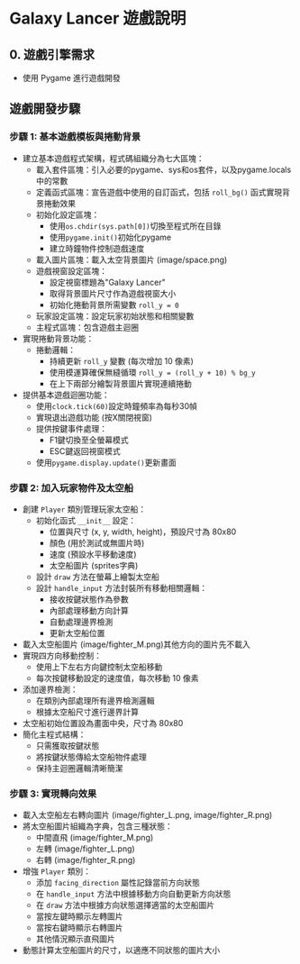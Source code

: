 # Galaxy Lancer 遊戲說明

## 0. 遊戲引擎需求

- 使用 Pygame 進行遊戲開發

## 遊戲開發步驟

### 步驟 1: 基本遊戲模板與捲動背景

- 建立基本遊戲程式架構，程式碼組織分為七大區塊：
  - 載入套件區塊：引入必要的pygame、sys和os套件，以及pygame.locals中的常數
  - 定義函式區塊：宣告遊戲中使用的自訂函式，包括 `roll_bg()` 函式實現背景捲動效果
  - 初始化設定區塊：
    - 使用`os.chdir(sys.path[0])`切換至程式所在目錄
    - 使用`pygame.init()`初始化pygame
    - 建立時鐘物件控制遊戲速度
  - 載入圖片區塊：載入太空背景圖片 (image/space.png)
  - 遊戲視窗設定區塊：
    - 設定視窗標題為"Galaxy Lancer"
    - 取得背景圖片尺寸作為遊戲視窗大小
    - 初始化捲動背景所需變數 `roll_y = 0`
  - 玩家設定區塊：設定玩家初始狀態和相關變數
  - 主程式區塊：包含遊戲主迴圈
- 實現捲動背景功能：
  - 捲動邏輯：
    - 持續更新 `roll_y` 變數 (每次增加 10 像素)
    - 使用模運算確保無縫循環 `roll_y = (roll_y + 10) % bg_y`
    - 在上下兩部分繪製背景圖片實現連續捲動
- 提供基本遊戲迴圈功能：
  - 使用`clock.tick(60)`設定時鐘頻率為每秒30幀
  - 實現退出遊戲功能 (按X關閉視窗)
  - 提供按鍵事件處理：
    - F1鍵切換至全螢幕模式
    - ESC鍵返回視窗模式
  - 使用`pygame.display.update()`更新畫面

### 步驟 2: 加入玩家物件及太空船

- 創建 `Player` 類別管理玩家太空船：
  - 初始化函式 `__init__` 設定：
    - 位置與尺寸 (x, y, width, height)，預設尺寸為 80x80
    - 顏色 (用於測試或無圖片時)
    - 速度 (預設水平移動速度)
    - 太空船圖片 (sprites字典)
  - 設計 `draw` 方法在螢幕上繪製太空船
  - 設計 `handle_input` 方法封裝所有移動相關邏輯：
    - 接收按鍵狀態作為參數
    - 內部處理移動方向計算
    - 自動處理邊界檢測
    - 更新太空船位置
- 載入太空船圖片 (image/fighter_M.png)其他方向的圖片先不載入
- 實現四方向移動控制：
  - 使用上下左右方向鍵控制太空船移動
  - 每次按鍵移動設定的速度值，每次移動 10 像素
- 添加邊界檢測：
  - 在類別內部處理所有邊界檢測邏輯
  - 根據太空船尺寸進行邊界計算
- 太空船初始位置設為畫面中央，尺寸為 80x80
- 簡化主程式結構：
  - 只需獲取按鍵狀態
  - 將按鍵狀態傳給太空船物件處理
  - 保持主迴圈邏輯清晰簡潔

### 步驟 3: 實現轉向效果

- 載入太空船左右轉向圖片 (image/fighter_L.png, image/fighter_R.png)
- 將太空船圖片組織為字典，包含三種狀態：
  - 中間直飛 (image/fighter_M.png)
  - 左轉 (image/fighter_L.png)
  - 右轉 (image/fighter_R.png)
- 增強 `Player` 類別：
  - 添加 `facing_direction` 屬性記錄當前方向狀態
  - 在 `handle_input` 方法中根據移動方向自動更新方向狀態
  - 在 `draw` 方法中根據方向狀態選擇適當的太空船圖片
  - 當按左鍵時顯示左轉圖片
  - 當按右鍵時顯示右轉圖片
  - 其他情況顯示直飛圖片
- 動態計算太空船圖片的尺寸，以適應不同狀態的圖片大小
 
